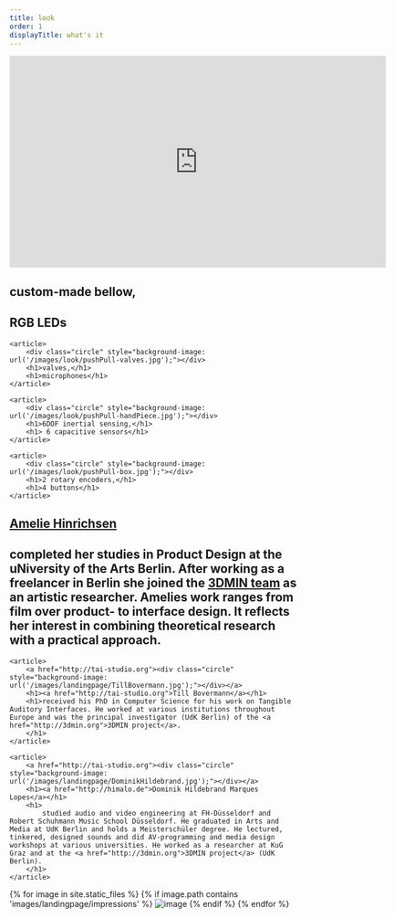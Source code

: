 ```yaml
---
title: look
order: 1
displayTitle: what's it
---
```


<div class="text">
    <iframe src="https://player.vimeo.com/video/110656141?title=0&byline=0&portrait=0" width="660" height="371" frameborder="0" webkitallowfullscreen mozallowfullscreen allowfullscreen></iframe>
</div>

<div class="feats">
    <article>
        <div class="circle" style="background-image: url('/images/look/pushPull-bellow.jpg');"></div>
        <h1>custom-made bellow,</h1>
        <h1>RGB LEDs</h1>
    </article>

    <article>
        <div class="circle" style="background-image: url('/images/look/pushPull-valves.jpg');"></div>
        <h1>valves,</h1>
        <h1>microphones</h1>
    </article>

    <article>
        <div class="circle" style="background-image: url('/images/look/pushPull-handPiece.jpg');"></div>
        <h1>6DOF inertial sensing,</h1>
        <h1> 6 capacitive sensors</h1>
    </article>

    <article>
        <div class="circle" style="background-image: url('/images/look/pushPull-box.jpg');"></div>
        <h1>2 rotary encoders,</h1>
        <h1>4 buttons</h1>
    </article>
</div>

<div class="faces">
    <article>
        <a href="http://ameliehinrichsen.de"><div class="circle" style="background-image: url('/images/landingpage/AmelieHinrichsen.jpg');"></div></a>
        <h1><a href="http://himalo.de">Amelie Hinrichsen</a></h1>
        <h1>
            completed her studies in Product Design at the uNiversity of the Arts Berlin. After working as a freelancer in Berlin she joined the <a href="http://3dmin.org">3DMIN team</a> as an artistic researcher. Amelies work ranges from film over product- to interface design. It reflects her interest in combining theoretical research with a practical approach.
        </h1>
    </article>

    <article>
        <a href="http://tai-studio.org"><div class="circle" style="background-image: url('/images/landingpage/TillBovermann.jpg');"></div></a>
        <h1><a href="http://tai-studio.org">Till Bovermann</a></h1>
        <h1>received his PhD in Computer Science for his work on Tangible Auditory Interfaces. He worked at various institutions throughout Europe and was the principal investigator (UdK Berlin) of the <a href="http://3dmin.org">3DMIN project</a>.
        </h1>
    </article>

    <article>
        <a href="http://tai-studio.org"><div class="circle" style="background-image: url('/images/landingpage/DominikHildebrand.jpg');"></div></a>
        <h1><a href="http://himalo.de">Dominik Hildebrand Marques Lopes</a></h1>
        <h1>
            studied audio and video engineering at FH-Düsseldorf and Robert Schuhmann Music School Düsseldorf. He graduated in Arts and Media at UdK Berlin and holds a Meisterschüler degree. He lectured, tinkered, designed sounds and did AV-programming and media design workshops at various universities. He worked as a researcher at KuG Graz and at the <a href="http://3dmin.org">3DMIN project</a> (UdK Berlin).
        </h1>
    </article>
</div>


<div class="text">
    <div class="cycle-slideshow">
        {% for image in site.static_files %}
        {% if image.path contains 'images/landingpage/impressions' %}
        <img class="fit" src="{{ site.baseurl }}{{ image.path }}" alt="image" />
        {% endif %}
        {% endfor %}
    </div>
</div>
